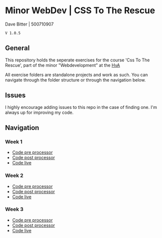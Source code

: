 # Minor WebDev | CSS To The Rescue
Dave Bitter | 500710907

    V 1.0.5

## General
This repository holds the seperate exercises for the course 'Css To The Rescue', part of the minor "Webdevelopment" at the [HvA](http://www.hva.nl/)

All exercise folders are standalone projects and work as such. You can navigate through the folder structure or through the navigation below.

## Issues
I highly encourage adding issues to this repo in the case of finding one. I'm always up for improving my code.

## Navigation
### Week 1
+ [Code pre processor](week_1/)
+ [Code post processor](week_1/_site)
+ [Code live](http://webdev.davebitter.com)

### Week 2
+ [Code pre processor](week_2/)
+ [Code post processor](week_2/_site)
+ [Code live](http://webdev.davebitter.com)

### Week 3
+ [Code pre processor](week_3/)
+ [Code post processor](week_3/_site)
+ [Code live](http://webdev.davebitter.com)


